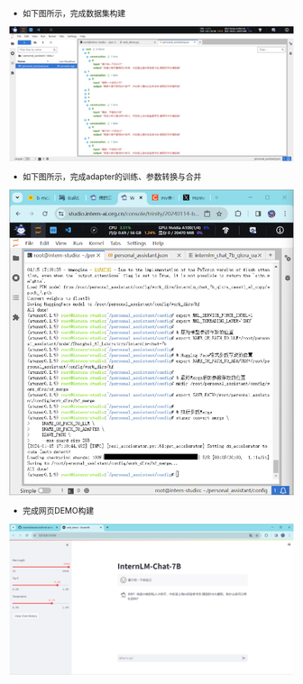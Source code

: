 - 如下图所示，完成数据集构建

![Alt text](image-1.png)

- 如下图所示，完成adapter的训练、参数转换与合并

![Alt text](image.png)

- 完成网页DEMO构建

![Alt text](image-2.png)